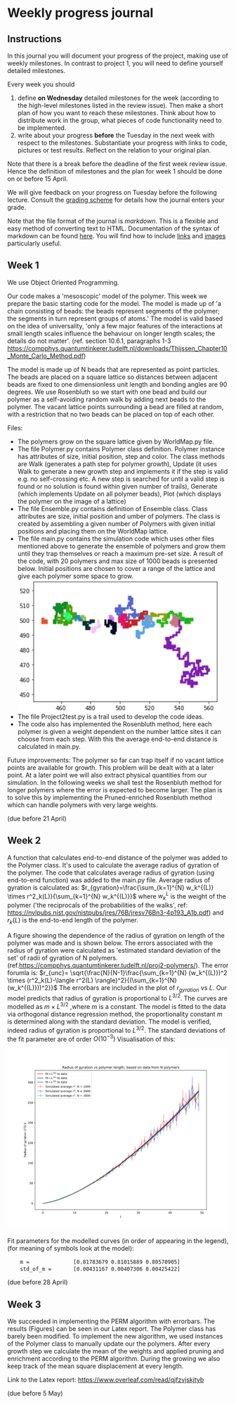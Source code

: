 # Weekly progress journal

## Instructions

In this journal you will document your progress of the project, making use of weekly milestones. In contrast to project 1, you will need to define yourself detailed milestones.

Every week you should 

1. define **on Wednesday** detailed milestones for the week (according to the
   high-level milestones listed in the review issue).
   Then make a short plan of how you want to 
   reach these milestones. Think about how to distribute work in the group, 
   what pieces of code functionality need to be implemented. 
2. write about your progress **before** the Tuesday in the next week with
   respect to the milestones. Substantiate your progress with links to code,
   pictures or test results. Reflect on the relation to your original plan.

Note that there is a break before the deadline of the first week review
issue. Hence the definition of milestones and the plan for week 1 should be
done on or before 15 April.

We will give feedback on your progress on Tuesday before the following lecture. Consult the 
[grading scheme](https://computationalphysics.quantumtinkerer.tudelft.nl/proj2-grading/) 
for details how the journal enters your grade.

Note that the file format of the journal is *markdown*. This is a flexible and easy method of 
converting text to HTML. 
Documentation of the syntax of markdown can be found 
[here](https://docs.gitlab.com/ee/user/markdown.html#gfm-extends-standard-markdown). 
You will find how to include [links](https://docs.gitlab.com/ee/user/markdown.html#links) and 
[images](https://docs.gitlab.com/ee/user/markdown.html#images) particularly
useful.

## Week 1

We use Object Oriented Programming.

Our code makes a 'mesoscopic' model of the polymer. This week we prepare the basic starting code for the model. The model is made up of 'a chain consisting of beads: the beads represent segments of the polymer; the segments in turn represent groups of atoms.' The model is valid based on the idea of universality,
'only a few major features of the interactions at small length scales influence the
behaviour on longer length scales; the details do not matter'. (ref. section 10.6.1, paragraphs 1-3  https://compphys.quantumtinkerer.tudelft.nl/downloads/Thijssen_Chapter10_Monte_Carlo_Method.pdf)

The model is made up of N beads that are represented as point particles. The beads are placed on a square lattice so distances between adjacent beads are fixed to one dimensionless unit length and bonding angles are 90 degrees. We use Rosenbluth so we start with one bead and build our polymer as a self-avoiding random walk by adding next beads to the polymer. The vacant lattice points surrounding a bead are filled at random, with a restriction that no two beads can be placed on top of each other.

Files:
- The polymers grow on the square lattice given by WorldMap.py file.
- The file Polymer.py contains Polymer class definition. Polymer instance has attributes of size, initial position, step and color. The class methods are Walk (generates a path step for polymer growth), Update (it uses Walk to generate a new growth step and implements it if the step is valid e.g. no self-crossing etc. A new step is searched for until a valid step is found or no solution is found within given number of trails), Generate (which implements Update on all polymer beads), Plot (which displays the polymer on the image of a lattice)
- The file Ensemble.py contains definition of Ensemble class. Class attributes are size, initial position and umber of polymers. The class is created by assembling a given  number of Polymers with given initial positions and placing them on the WorldMap lattice.
- The file main.py contains the simulation code which uses other files mentioned above to generate the ensemble of polymers and grow them until they trap themselves or reach a maximum pre-set size.
A result of the code, with 20 polymers and max size of 1000 beads is presented below. Initial positions are chosen to cover a range of the lattice and give each polymer some space to grow.
![alt text](figures/20Polymers_growth.png "Title Text")
 - The file Project2test.py is a trail used to develop the code ideas.
 - The code also has implemented the Rosenbluth method, here each polymer is given a weight dependent on the number lattice sites it can choose from each step. With this the average end-to-end distance is calculated in main.py.
 
Future improvements:
The polymer so far can trap itself if no vacant lattice points are available for growth. This problem will be dealt with at a later point. 
At a later point we will also extract physical quantities from our simulation.
In the following weeks we shall test the Rosenbluth method for longer polymers where the error is expected to become larger. The plan is to solve this by implementing the Pruned-enriched Rosenbluth method which can handle polymers with very large weights.

(due before 21 April)


## Week 2

A function that calculates end-to-end distance of the polymer was added to the Polymer class. It's used to calculate the average radius of gyration of the polymer. The code that calculates average radius of gyration (using end-to-end function) was added to the main.py file. Average radius of gyration is calculated as:
$`r_{gyration}=\frac{\sum_{k=1}^{N} w_k^{(L)} \times r^2_k(L)}{\sum_{k=1}^{N} w_k^{(L)}}`$
where $`w_k^{L}`$ is the weight of the polymer ('the reciprocals of the probabilities of the walks', ref: https://nvlpubs.nist.gov/nistpubs/jres/76B/jresv76Bn3-4p193_A1b.pdf) and $`r_k(L)`$ is the end-to-end length of the polymer.

A figure showing the dependence of the radius of gyration on length of the polymer was made and is shown below.
The errors associated with the radius of gyration were calculated as 'estimated standard deviation of the set' of radii of gyration of N polymers. (ref.https://compphys.quantumtinkerer.tudelft.nl/proj2-polymers/). The error forumla is:
$`r_{unc}= \sqrt{\frac{N}{N-1}\frac{\sum_{k=1}^{N} (w_k^{(L)})^2 \times (r^2_k(L)-\langle r^2(L) \rangle)^2}{(\sum_{k=1}^{N} (w_k^{(L)}))^2}}`$
The errorbars are included in the plot of $`r_{gyration}`$ vs $`L`$.
Our model predicts that radius of gyration is proportional to $`L^{3/2}`$. The curves are modelled as $`m \times L^{3/2}`$ ,where $`m`$ is a constant. The model is fitted to the data via orthogonal distance regression method, the proportionality constant $`m`$ is determined along with the standard deviation. The model is verified, indeed radius of gyration is proportional to $`L^{3/2}`$. The standard deviations of the fit parameter are of order $`O(10^{-3})`$ Visualisation of this:

![alt text](figures/r_sq_v_L.svg "Title Text")

Fit parameters for the modelled curves (in order of appearing in the legend), (for meaning of symbols look at the model):

        m =              [0.81783679 0.81015889 0.80570905]
        std_of_m =       [0.00431167 0.00407306 0.00425422]

(due before 28 April)


## Week 3
We succeeded in implementing the PERM algorithm with errorbars. The results (Figures) can be seen in our Latex report. The Polymer class has barely been modified. To implement the new algorithm, we used instances of the Polymer class to manually update our the polymers. After every growth step we calculate the mean of the weights and applied pruning and enrichment according to the PERM algorithm. During the growing we also keep track of the mean square displacement at every length.

Link to the Latex report: https://www.overleaf.com/read/qjfzvjskjtyb

(due before 5 May)



